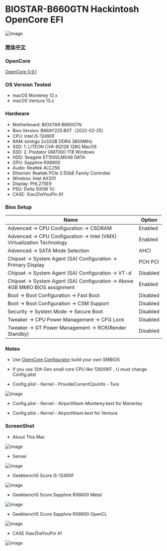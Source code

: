 # BIOSTAR-B660GTN Hackintosh OpenCore EFI

![image](https://github.com/hackintosh-efi/BIOSTAR-B660GTN-OpenCore/blob/main/ScreenShot/Motherboard/Motherboard.EN.png)
### [简体中文](README.zh_CN.md)

### OpenCore

[OpenCore 0.9.1](https://github.com/acidanthera/OpenCorePkg)

### OS Version Tested

- macOS Monterey 12.x
- macOS Ventura  13.x 

### Hardware

- Motherboard: BIOSTAR B660GTN
- Bios Version: B66AY225.BST（2022-02-25）
- CPU: Intel i5-12490F
- RAM: kimtigo 2x32GB DDR4 3800MHz
- SSD: 1. LITEON CV6-8Q128 128G MacOS
- SSD: 2. Predator GM7000 1TB Windows
- HDD: Seagate ST1000LM048 DATA 
- GPU: Sapphire RX6600
- Audio: Realtek ALC256
- Ethernet: Realtek PCle 2.5GbE Family Controller
- Wireless: Intel AX201
- Display: PHL275E9
- PSU: Delta 500W 1U
- CASE: XiaoZheYouPin A1

### Bios Setup

| Name | Option |
| ----- | --- |
| Advenced → CPU Configuration →  C6DRAM | Enabled |
| Advenced → CPU Configuration →  Intel (VMX) Virtualization Technology | Enabled |
| Advenced → SATA Mode Selection | AHCI |
| Chipset → System Agent (SA) Configuration → Primary Display | PCH PCI |
| Chipset → System Agent (SA) Configuration →  VT-d | Disabled |
| Chipset → System Agent (SA) Configuration →  Above 4GB MMIO BIOS assignment | Enabled |
| Boot → Boot Configuration → Fast Boot | Disabled |
| Boot → Boot Configuration → CSM Support | Disabled |
| Security → System Mode → Secure Boot | Disabled |
| Tweaker → CPU Power Management → CFG Lock | Disabled |
| Tweaker → GT Power Management → RC6(Render Standby) | Disabled |

### Notes

 - Use [OpenCore Configurator](https://mackie100projects.altervista.org/opencore-configurator/) build your own SMBIOS
 
 - If you use 12th Gen small core CPU like 12600KF , U must change Config.plist

 - Config.plist - Kernel - ProvideCurrentCpuInfo - Ture

![image](https://github.com/hackintosh-efi/BIOSTAR-B660GTN-OpenCore/blob/main/ScreenShot/config.plist.png)

 - Config.plist - Kernel - AirportItlwm-Monterey.kext  for  Monertey
 
 - Config.plist - Kernel - AirportItlwm.kext  for  Ventura
 
### ScreenShot 

- About This Mac

![image](https://github.com/hackintosh-efi/BIOSTAR-B660GTN-OpenCore/blob/main/ScreenShot/about_this_mac.jpg)

- Sensei

![image](https://github.com/hackintosh-efi/BIOSTAR-B660GTN-OpenCore/blob/main/ScreenShot/sensei.jpg)

- Geekbench5 Score i5-12490F 

![image](https://github.com/hackintosh-efi/BIOSTAR-B660GTN-OpenCore/blob/main/ScreenShot/Geekbench/CPU.jpg)

- Geekbench5 Score Sapphire RX6600 Metal 

![image](https://github.com/hackintosh-efi/BIOSTAR-B660GTN-OpenCore/blob/main/ScreenShot/Geekbench/GPUMetal.jpg)

- Geekbench5 Score Sapphire RX6600 OpenCL

![image](https://github.com/hackintosh-efi/BIOSTAR-B660GTN-OpenCore/blob/main/ScreenShot/Geekbench/GPUOpenCL.jpg)

- CASE XiaoZheYouPin A1

![image](https://github.com/hackintosh-efi/BIOSTAR-B660GTN-OpenCore/blob/main/ScreenShot/CASE.png)